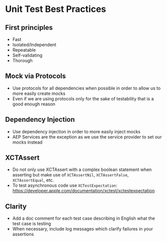 # Unit Test Best Practices

## First principles
- Fast
- Isolated/Independent
- Repeatable
- Self-validating
- Thorough

## Mock via Protocols
- Use protocols for all dependencies when possible in order to allow us to more easily create mocks
- Even if we are using protocols only for the sake of testability that is a good enough reason

## Dependency Injection
- Use dependency injection in order to more easily inject mocks 
- AEP Services are the exception as we use the service provider to set our mocks instead

## XCTAssert
- Do not only use XCTAssert with a complex boolean statement when asserting but make use of `XCTAssertNil`, `XCTAssertFalse`, `XCTAssertEqual`, etc. 
- To test asynchronous code use `XCTestExpectation`: https://developer.apple.com/documentation/xctest/xctestexpectation

## Clarity
- Add a doc comment for each test case describing in English what the test case is testing
- When necessary, include log messages which clarify failures in your assertions
